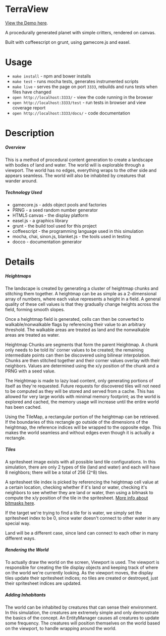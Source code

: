 TerraView
===

[View the Demo here](http://clindsey.github.io/TerraView/).

A procedurally generated planet with simple critters, rendered on canvas.

Built with coffeescript on grunt, using gamecore.js and easel.

Usage
=====

* `make install` - npm and bower installs
* `make test` - runs mocha tests, generates instrumented scripts
* `make live` - serves the page on port `3333`, rebuilds and runs tests when files have changed
* `open http://localhost:3333/` - view the code running in the browser
* `open http://localhost:3333/test` - run tests in browser and view coverage report
* `open http://localhost:3333/docs/` - code documentation

Description
=====

##### Overview

This is a  method of procedural content generation to create a landscape with bodies of land and water.
The world will is explorable through a viewport.
The world has no edges, everything wraps to the other side and appears seamless.
The world will also be inhabited by creatures that wander around.

##### Technology Used

* gamecore.js - adds object pools and factories
* PRNG - a seed random number generator
* HTML5 canvas - the display platform
* easel.js - a graphics library
* grunt - the build tool used for this project
* coffeescript - the programming language used in this simulation
* mocha, chai, sinon.js, blanket.js - the tools used in testing
* docco - documentation generator

Details
=====

##### Heightmaps

The landscape is created by generating a cluster of heightmap chunks and stitching them together.
A heightmap can be as simple as a 2-dimensional array of numbers, where each value represents a height in a field.
A general quality of these cell values is that they gradually change heights across the field, forming smooth slopes.

Once a heightmap field is generated, cells can then be converted to walkable/nonwalkable flags by referencing their value to an arbitrary threshold.
The walkable areas are treated as land and the nonwalkable areas are treated as water. 

Heightmap Chunks are segments that form the parent Heightmap.
A chunk only needs to be told its' corner values to be created; the remaining intermediate points can then be discovered using bilinear interpolation.
Chunks are then stitched together and their corner values overlay with their neighbors.
Values are determined using the x/y position of the chunk and a PRNG with a seed value.

The Heightmap is made to lazy load content, only generating portions of itself as they're requested.
Future requests for discovered tiles will not need to be computed as they will be stored and served from a cache.
This has allowed for very large worlds with minimal memory footprint; as the world is explored and cached, the memory usage will increase until the entire world has been cached.

Using the TileMap, a rectangular portion of the heightmap can be retrieved.
If the boundaries of this rectangle go outside of the dimensions of the heightmap, the reference indices will be wrapped to the opposite edge.
This makes the world seamless and without edges even though it is actually a rectangle.

##### Tiles

A spritesheet image exists with all possible land tile configurations.
In this simulation, there are only 2 types of tile (land and water) and each will have 8 neighbors; there will be a total of 256 (2^8) tiles.

A spritesheet tile index is picked by referencing the heightmap cell value at a certain location, checking whether if it's land or water, checking it's neighbors to see whether they are land or water, then using a bitmask to compute the x/y position of the tile in the spritesheet.
[More info about bitmasks here](http://www.angryfishstudios.com/2011/04/adventures-in-bitmasking/).

If the target we're trying to find a tile for is water, we simply set the spritesheet index to be 0, since water doesn't connect to other water in any special way.

Land will be a different case, since land can connect to each other in many different ways.

##### Rendering the World

To actually draw the world on the screen, Viewport is used.
The viewport is responsible for creating the tile display objects and keeping track of where on the world we're currently looking.
As the viewport moves, the display tiles update their spritesheet indices; no tiles are created or destroyed, just their spritesheet indices are updated.

##### Adding Inhabitants

The world can be inhabited by creatures that can sense their environment.
In this simulation, the creatures are extremely simple and only demonstrate the basics of the concept.
An EntityManager causes all creatures to update some frequency.
The creatures will position themselves on the world based on the viewport, to handle wrapping around the world.
